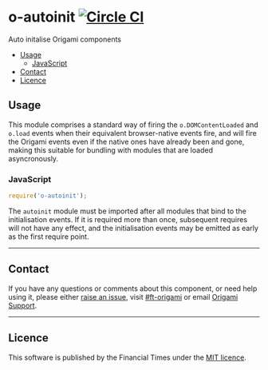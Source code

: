# o-autoinit [![Circle CI](https://circleci.com/gh/Financial-Times/o-autoinit/tree/master.svg?style=svg)](https://circleci.com/gh/Financial-Times/o-autoinit/tree/master)

Auto initalise Origami components

- [Usage](#usage)
	- [JavaScript](#javascript)
- [Contact](#contact)
- [Licence](#licence)

## Usage

This module comprises a standard way of firing the `o.DOMContentLoaded` and `o.load` events when their equivalent browser-native events fire, and will fire the Origami events even if the native ones have already been and gone, making this suitable for bundling with modules that are loaded asyncronously.

### JavaScript

```javascript
require('o-autoinit');
```

The `autoinit` module must be imported after all modules that bind to the initialisation events.  If it is required more than once, subsequent requires will not have any effect, and the initialisation events may be emitted as early as the first require point.


---

## Contact

If you have any questions or comments about this component, or need help using it, please either [raise an issue](https://github.com/Financial-Times/o-autoinit/issues), visit [#ft-origami](https://financialtimes.slack.com/messages/ft-origami/) or email [Origami Support](mailto:origami-support@ft.com).

----

## Licence

This software is published by the Financial Times under the [MIT licence](http://opensource.org/licenses/MIT).
